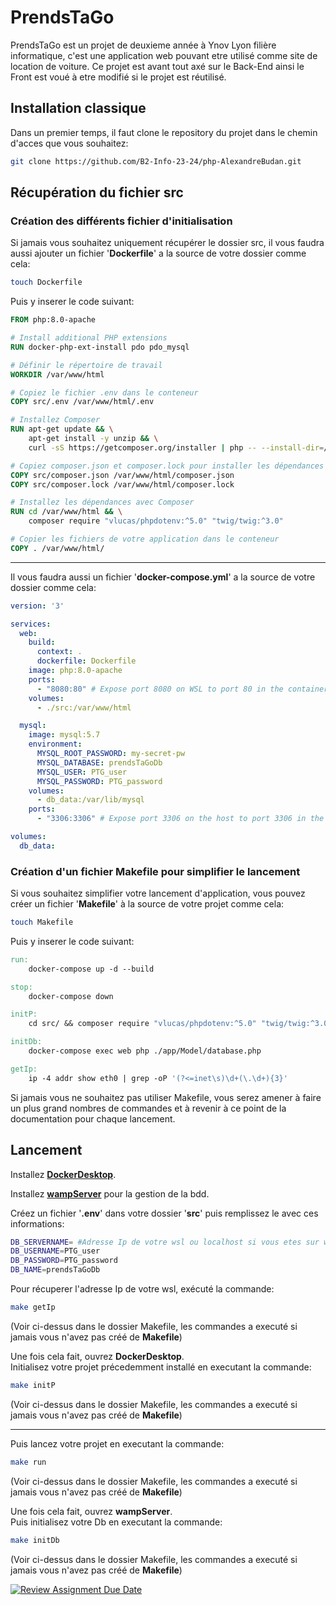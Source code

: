 
# PrendsTaGo

PrendsTaGo est un projet de deuxieme année à Ynov Lyon filière informatique, c'est une application web pouvant etre utilisé comme site de location de voiture. Ce projet est avant tout axé sur le Back-End ainsi le Front est voué à etre modifié si le projet est réutilisé.


## Installation classique

Dans un premier temps, il faut clone le repository du projet dans le chemin d'acces que vous souhaitez: 

```bash
git clone https://github.com/B2-Info-23-24/php-AlexandreBudan.git
```

## Récupération du fichier src

### Création des différents fichier d'initialisation

Si jamais vous souhaitez uniquement récupérer le dossier src, il vous faudra aussi ajouter un fichier '__Dockerfile__' a la source de votre dossier comme cela:

```bash
touch Dockerfile
```

Puis y inserer le code suivant:

```Dockerfile
FROM php:8.0-apache

# Install additional PHP extensions
RUN docker-php-ext-install pdo pdo_mysql

# Définir le répertoire de travail
WORKDIR /var/www/html

# Copiez le fichier .env dans le conteneur
COPY src/.env /var/www/html/.env

# Installez Composer
RUN apt-get update && \
    apt-get install -y unzip && \
    curl -sS https://getcomposer.org/installer | php -- --install-dir=/usr/local/bin --filename=composer

# Copiez composer.json et composer.lock pour installer les dépendances
COPY src/composer.json /var/www/html/composer.json
COPY src/composer.lock /var/www/html/composer.lock

# Installez les dépendances avec Composer
RUN cd /var/www/html && \
    composer require "vlucas/phpdotenv:^5.0" "twig/twig:^3.0"

# Copier les fichiers de votre application dans le conteneur
COPY . /var/www/html/
```

---

Il vous faudra aussi un fichier '__docker-compose.yml__' a la source de votre dossier comme cela:

```yml
version: '3'

services:
  web:
    build:
      context: .
      dockerfile: Dockerfile
    image: php:8.0-apache
    ports:
      - "8080:80" # Expose port 8080 on WSL to port 80 in the container
    volumes:
      - ./src:/var/www/html

  mysql:
    image: mysql:5.7
    environment:
      MYSQL_ROOT_PASSWORD: my-secret-pw
      MYSQL_DATABASE: prendsTaGoDb
      MYSQL_USER: PTG_user
      MYSQL_PASSWORD: PTG_password
    volumes:
      - db_data:/var/lib/mysql
    ports:
      - "3306:3306" # Expose port 3306 on the host to port 3306 in the container

volumes:
  db_data:

```

### Création d'un fichier Makefile pour simplifier le lancement

Si vous souhaitez simplifier votre lancement d'application, vous pouvez créer un fichier '__Makefile__' à la source de votre projet comme cela:

```bash
touch Makefile
```

Puis y inserer le code suivant:

```Makefile
run:
	docker-compose up -d --build

stop:
	docker-compose down

initP:
	cd src/ && composer require "vlucas/phpdotenv:^5.0" "twig/twig:^3.0"

initDb:
	docker-compose exec web php ./app/Model/database.php

getIp:
	ip -4 addr show eth0 | grep -oP '(?<=inet\s)\d+(\.\d+){3}'
```

Si jamais vous ne souhaitez pas utiliser Makefile, vous serez amener à faire un plus grand nombres de commandes et à revenir à ce point de la documentation pour chaque lancement.
## Lancement

Installez [__DockerDesktop__](https://www.docker.com/products/docker-desktop/).  

Installez [__wampServer__](https://www.wampserver.com/) pour la gestion de la bdd.   

Créez un fichier '__.env__' dans votre dossier '__src__' puis remplissez le avec ces informations:

```bash
DB_SERVERNAME= #Adresse Ip de votre wsl ou localhost si vous etes sur windows
DB_USERNAME=PTG_user
DB_PASSWORD=PTG_password
DB_NAME=prendsTaGoDb
```

Pour récuperer l'adresse Ip de votre wsl, exécuté la commande:

```bash
make getIp
```
(Voir ci-dessus dans le dossier Makefile, les commandes a executé si jamais vous n'avez pas créé de __Makefile__)
  
Une fois cela fait, ouvrez __DockerDesktop__.  
Initialisez votre projet précedemment installé en executant la commande:

```bash
make initP
```
(Voir ci-dessus dans le dossier Makefile, les commandes a executé si jamais vous n'avez pas créé de __Makefile__)

---

Puis lancez votre projet en executant la commande:

```bash
make run
```
(Voir ci-dessus dans le dossier Makefile, les commandes a executé si jamais vous n'avez pas créé de __Makefile__)

Une fois cela fait, ouvrez __wampServer__.  
Puis initialisez votre Db en executant la commande:

```bash
make initDb
```
(Voir ci-dessus dans le dossier Makefile, les commandes a executé si jamais vous n'avez pas créé de __Makefile__)

[![Review Assignment Due Date](https://classroom.github.com/assets/deadline-readme-button-24ddc0f5d75046c5622901739e7c5dd533143b0c8e959d652212380cedb1ea36.svg)](https://classroom.github.com/a/YbKxHPdJ)